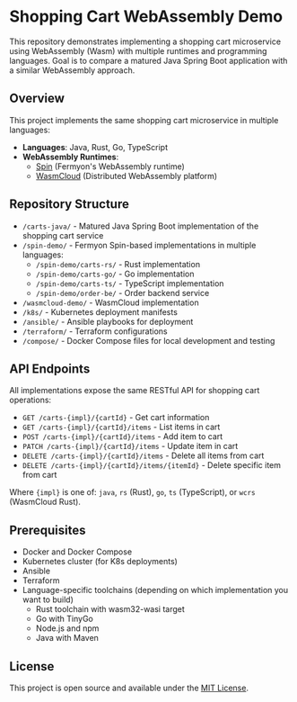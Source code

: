 # Shopping Cart WebAssembly Demo

This repository demonstrates implementing a shopping cart microservice using WebAssembly (Wasm) with multiple runtimes and programming languages. Goal is to compare a matured Java Spring Boot application with a similar WebAssembly approach.

## Overview

This project implements the same shopping cart microservice in multiple languages:

- **Languages**: Java, Rust, Go, TypeScript
- **WebAssembly Runtimes**: 
  - [Spin](https://developer.fermyon.com/spin/index) (Fermyon's WebAssembly runtime)
  - [WasmCloud](https://wasmcloud.com/) (Distributed WebAssembly platform)

## Repository Structure

- `/carts-java/` - Matured Java Spring Boot implementation of the shopping cart service
- `/spin-demo/` - Fermyon Spin-based implementations in multiple languages:
  - `/spin-demo/carts-rs/` - Rust implementation
  - `/spin-demo/carts-go/` - Go implementation
  - `/spin-demo/carts-ts/` - TypeScript implementation
  - `/spin-demo/order-be/` - Order backend service
- `/wasmcloud-demo/` - WasmCloud implementation
- `/k8s/` - Kubernetes deployment manifests
- `/ansible/` - Ansible playbooks for deployment
- `/terraform/` - Terraform configurations
- `/compose/` - Docker Compose files for local development and testing

## API Endpoints

All implementations expose the same RESTful API for shopping cart operations:

- `GET /carts-{impl}/{cartId}` - Get cart information
- `GET /carts-{impl}/{cartId}/items` - List items in cart
- `POST /carts-{impl}/{cartId}/items` - Add item to cart
- `PATCH /carts-{impl}/{cartId}/items` - Update item in cart
- `DELETE /carts-{impl}/{cartId}/items` - Delete all items from cart
- `DELETE /carts-{impl}/{cartId}/items/{itemId}` - Delete specific item from cart

Where `{impl}` is one of: `java`, `rs` (Rust), `go`, `ts` (TypeScript), or `wcrs` (WasmCloud Rust).

## Prerequisites

- Docker and Docker Compose
- Kubernetes cluster (for K8s deployments)
- Ansible
- Terraform
- Language-specific toolchains (depending on which implementation you want to build)
  - Rust toolchain with wasm32-wasi target
  - Go with TinyGo
  - Node.js and npm
  - Java with Maven

## License

This project is open source and available under the [MIT License](LICENSE).